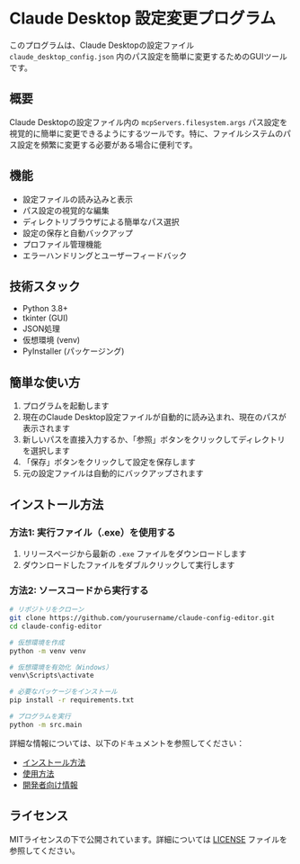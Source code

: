 # Claude Desktop 設定変更プログラム

このプログラムは、Claude Desktopの設定ファイル `claude_desktop_config.json` 内のパス設定を簡単に変更するためのGUIツールです。

## 概要

Claude Desktopの設定ファイル内の `mcpServers.filesystem.args` パス設定を視覚的に簡単に変更できるようにするツールです。特に、ファイルシステムのパス設定を頻繁に変更する必要がある場合に便利です。

## 機能

- 設定ファイルの読み込みと表示
- パス設定の視覚的な編集
- ディレクトリブラウザによる簡単なパス選択
- 設定の保存と自動バックアップ
- プロファイル管理機能
- エラーハンドリングとユーザーフィードバック

## 技術スタック

- Python 3.8+
- tkinter (GUI)
- JSON処理
- 仮想環境 (venv)
- PyInstaller (パッケージング)

## 簡単な使い方

1. プログラムを起動します
2. 現在のClaude Desktop設定ファイルが自動的に読み込まれ、現在のパスが表示されます
3. 新しいパスを直接入力するか、「参照」ボタンをクリックしてディレクトリを選択します
4. 「保存」ボタンをクリックして設定を保存します
5. 元の設定ファイルは自動的にバックアップされます

## インストール方法

### 方法1: 実行ファイル（.exe）を使用する

1. リリースページから最新の `.exe` ファイルをダウンロードします
2. ダウンロードしたファイルをダブルクリックして実行します

### 方法2: ソースコードから実行する

```bash
# リポジトリをクローン
git clone https://github.com/yourusername/claude-config-editor.git
cd claude-config-editor

# 仮想環境を作成
python -m venv venv

# 仮想環境を有効化（Windows）
venv\Scripts\activate

# 必要なパッケージをインストール
pip install -r requirements.txt

# プログラムを実行
python -m src.main
```

詳細な情報については、以下のドキュメントを参照してください：

- [インストール方法](INSTALL.md)
- [使用方法](USAGE.md)
- [開発者向け情報](DEVELOPMENT.md)

## ライセンス

MITライセンスの下で公開されています。詳細については [LICENSE](LICENSE) ファイルを参照してください。

